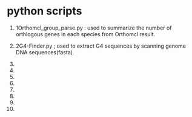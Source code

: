 # python scripts

1. 1Orthomcl_group_parse.py : used to summarize the number of orthlogous genes in each species from Orthomcl result.

2. 2G4-Finder.py  ; used to extract G4 sequences by scanning genome DNA sequences(fasta).

3.

4.

5.

6.

7.

8.

9.

10.
